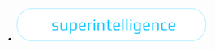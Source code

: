 - ![](https://raw.githubusercontent.com/cybercongress/prism/img-upload/components/1-molecules/pill/border.png)